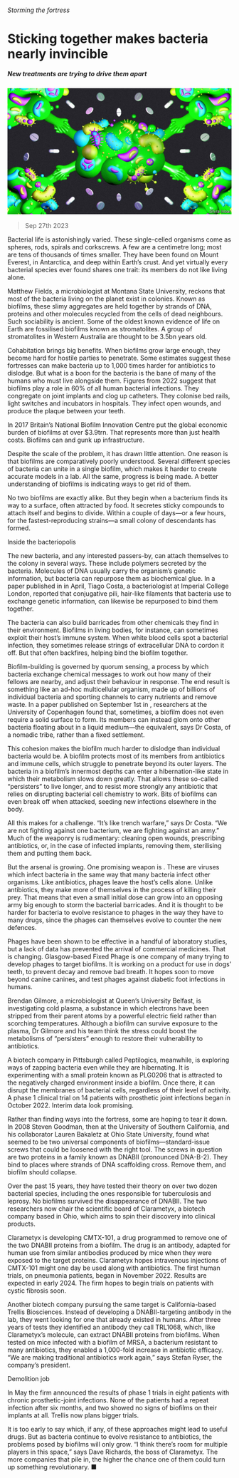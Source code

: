 ###### Storming the fortress

# Sticking together makes bacteria nearly invincible 

##### New treatments are trying to drive them apart 

![image](images/20230930_STD001.jpg) 

> Sep 27th 2023 

Bacterial life is astonishingly varied. These single-celled organisms come as spheres, rods, spirals and corkscrews. A few are a centimetre long; most are tens of thousands of times smaller. They have been found on Mount Everest, in Antarctica, and deep within Earth’s crust. And yet virtually every bacterial species ever found shares one trait: its members do not like living alone.

Matthew Fields, a microbiologist at Montana State University, reckons that most of the bacteria living on the planet exist in colonies. Known as biofilms, these slimy aggregates are held together by strands of DNA, proteins and other molecules recycled from the cells of dead neighbours. Such sociability is ancient. Some of the oldest known evidence of life on Earth are fossilised biofilms known as stromatolites. A group of stromatolites in Western Australia are thought to be 3.5bn years old.

Cohabitation brings big benefits. When biofilms grow large enough, they become hard for hostile parties to penetrate. Some estimates suggest these fortresses can make bacteria up to 1,000 times harder for antibiotics to dislodge. But what is a boon for the bacteria is the bane of many of the humans who must live alongside them. Figures from 2022 suggest that biofilms play a role in 60% of all human bacterial infections. They congregate on joint implants and clog up catheters. They colonise bed rails, light switches and incubators in hospitals. They infect open wounds, and produce the plaque between your teeth. 

In 2017 Britain’s National Biofilm Innovation Centre put the global economic burden of biofilms at over $3.9trn. That represents more than just health costs. Biofilms can  and gunk up infrastructure.

Despite the scale of the problem, it has drawn little attention. One reason is that biofilms are comparatively poorly understood. Several different species of bacteria can unite in a single biofilm, which makes it harder to create accurate models in a lab. All the same, progress is being made. A better understanding of biofilms is indicating ways to get rid of them. 

No two biofilms are exactly alike. But they begin when a bacterium finds its way to a surface, often attracted by food. It secretes sticky compounds to attach itself and begins to divide. Within a couple of days—or a few hours, for the fastest-reproducing strains—a small colony of descendants has formed. 

Inside the bacteriopolis

The new bacteria, and any interested passers-by, can attach themselves to the colony in several ways. These include polymers secreted by the bacteria. Molecules of DNA usually carry the organism’s genetic information, but bacteria can repurpose them as biochemical glue. In a paper published in  in April, Tiago Costa, a bacteriologist at Imperial College London, reported that conjugative pili, hair-like filaments that bacteria use to exchange genetic information, can likewise be repurposed to bind them together. 

The bacteria can also build barricades from other chemicals they find in their environment. Biofilms in living bodies, for instance, can sometimes exploit their host’s immune system. When white blood cells spot a bacterial infection, they sometimes release strings of extracellular DNA to cordon it off. But that often backfires, helping bind the biofilm together. 

Biofilm-building is governed by quorum sensing, a process by which bacteria exchange chemical messages to work out how many of their fellows are nearby, and adjust their behaviour in response. The end result is something like an ad-hoc multicellular organism, made up of billions of individual bacteria and sporting channels to carry nutrients and remove waste. In a paper published on September 1st in , researchers at the University of Copenhagen found that, sometimes, a biofilm does not even require a solid surface to form. Its members can instead glom onto other bacteria floating about in a liquid medium—the equivalent, says Dr Costa, of a nomadic tribe, rather than a fixed settlement.

This cohesion makes the biofilm much harder to dislodge than individual bacteria would be. A biofilm protects most of its members from antibiotics and immune cells, which struggle to penetrate beyond its outer layers. The bacteria in a biofilm’s innermost depths can enter a hibernation-like state in which their metabolism slows down greatly. That allows these so-called “persisters” to live longer, and to resist more strongly any antibiotic that relies on disrupting bacterial cell chemistry to work. Bits of biofilms can even break off when attacked, seeding new infections elsewhere in the body. 

All this makes for a challenge. “It’s like trench warfare,” says Dr Costa. “We are not fighting against one bacterium, we are fighting against an army.” Much of the weaponry is rudimentary: cleaning open wounds, prescribing antibiotics, or, in the case of infected implants, removing them, sterilising them and putting them back. 

But the arsenal is growing. One promising weapon is . These are viruses which infect bacteria in the same way that many bacteria infect other organisms. Like antibiotics, phages leave the host’s cells alone. Unlike antibiotics, they make more of themselves in the process of killing their prey. That means that even a small initial dose can grow into an opposing army big enough to storm the bacterial barricades. And it is thought to be harder for bacteria to evolve resistance to phages in the way they have to many drugs, since the phages can themselves evolve to counter the new defences. 

Phages have been shown to be effective in a handful of laboratory studies, but a lack of data has prevented the arrival of commercial medicines. That is changing. Glasgow-based Fixed Phage is one company of many trying to develop phages to target biofilms. It is working on a product for use in dogs’ teeth, to prevent decay and remove bad breath. It hopes soon to move beyond canine canines, and test phages against diabetic foot infections in humans.

Brendan Gilmore, a microbiologist at Queen’s University Belfast, is investigating cold plasma, a substance in which electrons have been stripped from their parent atoms by a powerful electric field rather than scorching temperatures. Although a biofilm can survive exposure to the plasma, Dr Gilmore and his team think the stress could boost the metabolisms of “persisters” enough to restore their vulnerability to antibiotics.

A biotech company in Pittsburgh called Peptilogics, meanwhile, is exploring ways of zapping bacteria even while they are hibernating. It is experimenting with a small protein known as PLG0206 that is attracted to the negatively charged environment inside a biofilm. Once there, it can disrupt the membranes of bacterial cells, regardless of their level of activity. A phase 1 clinical trial on 14 patients with prosthetic joint infections began in October 2022. Interim data look promising.

Rather than finding ways into the fortress, some are hoping to tear it down. In 2008 Steven Goodman, then at the University of Southern California, and his collaborator Lauren Bakaletz at Ohio State University, found what seemed to be two universal components of biofilms—standard-issue screws that could be loosened with the right tool. The screws in question are two proteins in a family known as DNABII (pronounced DNA-B-2). They bind to places where strands of DNA scaffolding cross. Remove them, and biofilm should collapse.

Over the past 15 years, they have tested their theory on over two dozen bacterial species, including the ones responsible for tuberculosis and leprosy. No biofilms survived the disappearance of DNABII. The two researchers now chair the scientific board of Clarametyx, a biotech company based in Ohio, which aims to spin their discovery into clinical products. 

Clarametyx is developing CMTX-101, a drug programmed to remove one of the two DNABII proteins from a biofilm. The drug is an antibody, adapted for human use from similar antibodies produced by mice when they were exposed to the target proteins. Clarametyx hopes intravenous injections of CMTX-101 might one day be used along with antibiotics. The first human trials, on pneumonia patients, began in November 2022. Results are expected in early 2024. The firm hopes to begin trials on patients with cystic fibrosis soon. 

Another biotech company pursuing the same target is California-based Trellis Biosciences. Instead of developing a DNABII-targeting antibody in the lab, they went looking for one that already existed in humans. After three years of tests they identified an antibody they call TRL1068, which, like Clarametyx’s molecule, can extract DNABII proteins from biofilms. When tested on mice infected with a biofilm of MRSA, a bacterium resistant to many antibiotics, they enabled a 1,000-fold increase in antibiotic efficacy. “We are making traditional antibiotics work again,” says Stefan Ryser, the company’s president.

Demolition job

In May the firm announced the results of phase 1 trials in eight patients with chronic prosthetic-joint infections. None of the patients had a repeat infection after six months, and two showed no signs of biofilms on their implants at all. Trellis now plans bigger trials. 

It is too early to say which, if any, of these approaches might lead to useful drugs. But as bacteria continue to evolve resistance to antibiotics, the problems posed by biofilms will only grow. “I think there’s room for multiple players in this space,” says Dave Richards, the boss of Clarametyx. The more companies that pile in, the higher the chance one of them could turn up something revolutionary. ■


